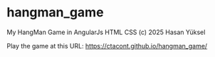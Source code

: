 # hangman_game
My HangMan Game in AngularJs HTML CSS (c) 2025 Hasan Yüksel

Play the game at this URL: https://ctacont.github.io/hangman_game/


